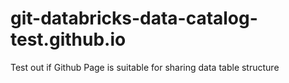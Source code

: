 # git-databricks-data-catalog-test.github.io
Test out if Github Page is suitable for sharing data table structure
